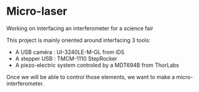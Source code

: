 # Micro-laser
Working on interfacing an interferometer for a science fair

This project is mainly oriented around interfacing 3 tools:
 - A USB caméra : UI-3240LE-M-GL from iDS
 - A stepper USB : TMCM-1110 StepRocker
 - A piezo-electric system controled by a MDT694B from ThorLabs


Once we will be able to control those elements, we want to make a
micro-interferometer.
